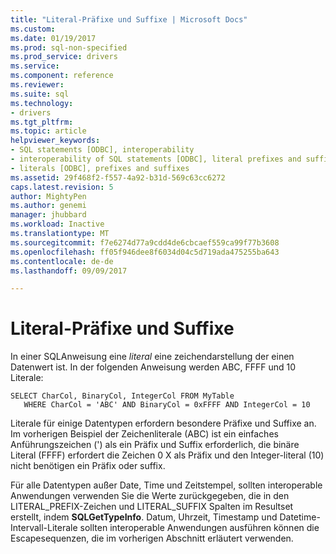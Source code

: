 ```yaml
---
title: "Literal-Präfixe und Suffixe | Microsoft Docs"
ms.custom: 
ms.date: 01/19/2017
ms.prod: sql-non-specified
ms.prod_service: drivers
ms.service: 
ms.component: reference
ms.reviewer: 
ms.suite: sql
ms.technology:
- drivers
ms.tgt_pltfrm: 
ms.topic: article
helpviewer_keywords:
- SQL statements [ODBC], interoperability
- interoperability of SQL statements [ODBC], literal prefixes and suffixes
- literals [ODBC], prefixes and suffixes
ms.assetid: 29f468f2-f557-4a92-b31d-569c63cc6272
caps.latest.revision: 5
author: MightyPen
ms.author: genemi
manager: jhubbard
ms.workload: Inactive
ms.translationtype: MT
ms.sourcegitcommit: f7e6274d77a9cdd4de6cbcaef559ca99f77b3608
ms.openlocfilehash: ff05f946dee8f6034d04c5d719ada475255ba643
ms.contentlocale: de-de
ms.lasthandoff: 09/09/2017

---
```

# <a name="literal-prefixes-and-suffixes"></a>Literal-Präfixe und Suffixe
In einer SQL­Anweisung eine *literal* eine zeichendarstellung der einen Datenwert ist. In der folgenden Anweisung werden ABC, FFFF und 10 Literale:  
  
```  
SELECT CharCol, BinaryCol, IntegerCol FROM MyTable  
   WHERE CharCol = 'ABC' AND BinaryCol = 0xFFFF AND IntegerCol = 10  
```  
  
 Literale für einige Datentypen erfordern besondere Präfixe und Suffixe an. Im vorherigen Beispiel der Zeichenliterale (ABC) ist ein einfaches Anführungszeichen (') als ein Präfix und Suffix erforderlich, die binäre Literal (FFFF) erfordert die Zeichen 0 X als Präfix und den Integer-literal (10) nicht benötigen ein Präfix oder suffix.  
  
 Für alle Datentypen außer Date, Time und Zeitstempel, sollten interoperable Anwendungen verwenden Sie die Werte zurückgegeben, die in den LITERAL_PREFIX-Zeichen und LITERAL_SUFFIX Spalten im Resultset erstellt, indem **SQLGetTypeInfo**. Datum, Uhrzeit, Timestamp und Datetime-Intervall-Literale sollten interoperable Anwendungen ausführen können die Escapesequenzen, die im vorherigen Abschnitt erläutert verwenden.

